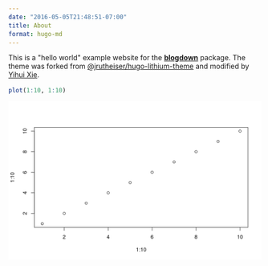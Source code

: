 ```yaml
---
date: "2016-05-05T21:48:51-07:00"
title: About
format: hugo-md
---
```


This is a "hello world" example website for the [**blogdown**](https://github.com/rstudio/blogdown) package. The theme was forked from [@jrutheiser/hugo-lithium-theme](https://github.com/jrutheiser/hugo-lithium-theme) and modified by [Yihui Xie](https://github.com/yihui/hugo-lithium).

``` r
plot(1:10, 1:10)
```

<img src="about.markdown_strict_files/figure-markdown_strict/unnamed-chunk-1-1.png" width="768" />
